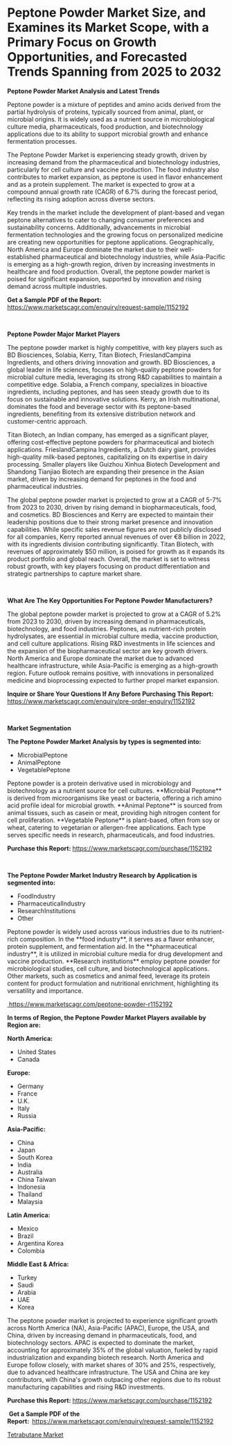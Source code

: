 <p><h1>Peptone Powder Market Size, and Examines its Market Scope, with a Primary Focus on Growth Opportunities, and Forecasted Trends Spanning from 2025 to 2032</h1></p><p><strong>Peptone Powder Market Analysis and Latest Trends</strong></p>
<p><p>Peptone powder is a mixture of peptides and amino acids derived from the partial hydrolysis of proteins, typically sourced from animal, plant, or microbial origins. It is widely used as a nutrient source in microbiological culture media, pharmaceuticals, food production, and biotechnology applications due to its ability to support microbial growth and enhance fermentation processes.</p><p>The Peptone Powder Market is experiencing steady growth, driven by increasing demand from the pharmaceutical and biotechnology industries, particularly for cell culture and vaccine production. The food industry also contributes to market expansion, as peptone is used in flavor enhancement and as a protein supplement. The market is expected to grow at a compound annual growth rate (CAGR) of 6.7% during the forecast period, reflecting its rising adoption across diverse sectors.</p><p>Key trends in the market include the development of plant-based and vegan peptone alternatives to cater to changing consumer preferences and sustainability concerns. Additionally, advancements in microbial fermentation technologies and the growing focus on personalized medicine are creating new opportunities for peptone applications. Geographically, North America and Europe dominate the market due to their well-established pharmaceutical and biotechnology industries, while Asia-Pacific is emerging as a high-growth region, driven by increasing investments in healthcare and food production. Overall, the peptone powder market is poised for significant expansion, supported by innovation and rising demand across multiple industries.</p></p>
<p><strong>Get a Sample PDF of the Report:&nbsp;</strong> <a href="https://www.marketscagr.com/enquiry/request-sample/1152192?utm_campaign=2008&utm_medium=2&utm_source=Github&utm_content=ia&utm_term=25012025&utm_id=peptone-powder">https://www.marketscagr.com/enquiry/request-sample/1152192</a></p>
<p>&nbsp;</p>
<p><strong>Peptone Powder Major Market Players</strong></p>
<p><p>The peptone powder market is highly competitive, with key players such as BD Biosciences, Solabia, Kerry, Titan Biotech, FrieslandCampina Ingredients, and others driving innovation and growth. BD Biosciences, a global leader in life sciences, focuses on high-quality peptone powders for microbial culture media, leveraging its strong R&D capabilities to maintain a competitive edge. Solabia, a French company, specializes in bioactive ingredients, including peptones, and has seen steady growth due to its focus on sustainable and innovative solutions. Kerry, an Irish multinational, dominates the food and beverage sector with its peptone-based ingredients, benefiting from its extensive distribution network and customer-centric approach.</p><p>Titan Biotech, an Indian company, has emerged as a significant player, offering cost-effective peptone powders for pharmaceutical and biotech applications. FrieslandCampina Ingredients, a Dutch dairy giant, provides high-quality milk-based peptones, capitalizing on its expertise in dairy processing. Smaller players like Guizhou Xinhua Biotech Development and Shandong Tianjiao Biotech are expanding their presence in the Asian market, driven by increasing demand for peptones in the food and pharmaceutical industries.</p><p>The global peptone powder market is projected to grow at a CAGR of 5-7% from 2023 to 2030, driven by rising demand in biopharmaceuticals, food, and cosmetics. BD Biosciences and Kerry are expected to maintain their leadership positions due to their strong market presence and innovation capabilities. While specific sales revenue figures are not publicly disclosed for all companies, Kerry reported annual revenues of over €8 billion in 2022, with its ingredients division contributing significantly. Titan Biotech, with revenues of approximately $50 million, is poised for growth as it expands its product portfolio and global reach. Overall, the market is set to witness robust growth, with key players focusing on product differentiation and strategic partnerships to capture market share.</p></p>
<p>&nbsp;</p>
<p><strong>What Are The Key Opportunities For Peptone Powder Manufacturers?</strong></p>
<p><p>The global peptone powder market is projected to grow at a CAGR of 5.2% from 2023 to 2030, driven by increasing demand in pharmaceuticals, biotechnology, and food industries. Peptones, as nutrient-rich protein hydrolysates, are essential in microbial culture media, vaccine production, and cell culture applications. Rising R&D investments in life sciences and the expansion of the biopharmaceutical sector are key growth drivers. North America and Europe dominate the market due to advanced healthcare infrastructure, while Asia-Pacific is emerging as a high-growth region. Future outlook remains positive, with innovations in personalized medicine and bioprocessing expected to further propel market expansion.</p></p>
<p><strong>Inquire or Share Your Questions If Any Before Purchasing This Report:</strong> <a href="https://www.marketscagr.com/enquiry/pre-order-enquiry/1152192?utm_campaign=2008&utm_medium=2&utm_source=Github&utm_content=ia&utm_term=25012025&utm_id=peptone-powder">https://www.marketscagr.com/enquiry/pre-order-enquiry/1152192</a></p>
<p>&nbsp;</p>
<p><strong>Market Segmentation</strong></p>
<p><strong>The Peptone Powder Market Analysis by types is segmented into:</strong></p>
<p><ul><li>MicrobialPeptone</li><li>AnimalPeptone</li><li>VegetablePeptone</li></ul></p>
<p><p>Peptone powder is a protein derivative used in microbiology and biotechnology as a nutrient source for cell cultures. **Microbial Peptone** is derived from microorganisms like yeast or bacteria, offering a rich amino acid profile ideal for microbial growth. **Animal Peptone** is sourced from animal tissues, such as casein or meat, providing high nitrogen content for cell proliferation. **Vegetable Peptone** is plant-based, often from soy or wheat, catering to vegetarian or allergen-free applications. Each type serves specific needs in research, pharmaceuticals, and food industries.</p></p>
<p><strong>Purchase this Report:&nbsp;</strong><a href="https://www.marketscagr.com/purchase/1152192?utm_campaign=2008&utm_medium=2&utm_source=Github&utm_content=ia&utm_term=25012025&utm_id=peptone-powder">https://www.marketscagr.com/purchase/1152192</a></p>
<p>&nbsp;</p>
<p><strong>The Peptone Powder Market Industry Research by Application is segmented into:</strong></p>
<p><ul><li>FoodIndustry</li><li>PharmaceuticalIndustry</li><li>ResearchInstitutions</li><li>Other</li></ul></p>
<p><p>Peptone powder is widely used across various industries due to its nutrient-rich composition. In the **food industry**, it serves as a flavor enhancer, protein supplement, and fermentation aid. In the **pharmaceutical industry**, it is utilized in microbial culture media for drug development and vaccine production. **Research institutions** employ peptone powder for microbiological studies, cell culture, and biotechnological applications. Other markets, such as cosmetics and animal feed, leverage its protein content for product formulation and nutritional enrichment, highlighting its versatility and importance.</p></p>
<p><a href="https://www.marketscagr.com/peptone-powder-r1152192?utm_campaign=2008&utm_medium=2&utm_source=Github&utm_content=ia&utm_term=25012025&utm_id=peptone-powder">&nbsp;https://www.marketscagr.com/peptone-powder-r1152192</a></p>
<p><strong>In terms of Region, the Peptone Powder Market Players available by Region are:</strong></p>
<p>
    <p> <strong> North America: </strong>
        <ul>
            <li>United States</li>
            <li>Canada</li>
        </ul>
        </p> 
    <p> <strong> Europe: </strong>
        <ul>
            <li>Germany</li>
            <li>France</li>
            <li>U.K.</li>
            <li>Italy</li>
            <li>Russia</li>
        </ul>
        </p> 
    <p> <strong> Asia-Pacific: </strong>
        <ul>
            <li>China</li>
            <li>Japan</li>
            <li>South Korea</li>
            <li>India</li>
            <li>Australia</li>
            <li>China Taiwan</li>
            <li>Indonesia</li>
            <li>Thailand</li>
            <li>Malaysia</li>
        </ul>
        </p> 
    <p> <strong> Latin America: </strong>
        <ul>
            <li>Mexico</li>
            <li>Brazil</li>
            <li>Argentina Korea</li>
            <li>Colombia</li>
        </ul>
        </p> 
    <p> <strong> Middle East & Africa: </strong>
        <ul>
            <li>Turkey</li>
            <li>Saudi</li>
            <li>Arabia</li>
            <li>UAE</li>
            <li>Korea</li>
        </ul>
    </p>
    </p>
<p><p>The peptone powder market is projected to experience significant growth across North America (NA), Asia-Pacific (APAC), Europe, the USA, and China, driven by increasing demand in pharmaceuticals, food, and biotechnology sectors. APAC is expected to dominate the market, accounting for approximately 35% of the global valuation, fueled by rapid industrialization and expanding biotech research. North America and Europe follow closely, with market shares of 30% and 25%, respectively, due to advanced healthcare infrastructure. The USA and China are key contributors, with China's growth outpacing other regions due to its robust manufacturing capabilities and rising R&D investments.</p></p>
<p><strong>Purchase this Report: </strong><a href="https://www.marketscagr.com/purchase/1152192?utm_campaign=2008&utm_medium=2&utm_source=Github&utm_content=ia&utm_term=25012025&utm_id=peptone-powder">https://www.marketscagr.com/purchase/1152192</a></p>
<p>&nbsp;<strong>Get a Sample PDF of the Report:&nbsp;&nbsp;</strong><a href="https://www.marketscagr.com/enquiry/request-sample/1152192?utm_campaign=2008&utm_medium=2&utm_source=Github&utm_content=ia&utm_term=25012025&utm_id=peptone-powder">https://www.marketscagr.com/enquiry/request-sample/1152192</a></p>
<p><strong></strong></p>
<p><p><a href="https://github.com/PeterParrish5/Market-Research-Report-List-7/blob/main/tetrabutane-market.md?utm_campaign=2008&utm_medium=2&utm_source=Github&utm_content=ia&utm_term=25012025&utm_id=peptone-powder">Tetrabutane Market</a></p></p>